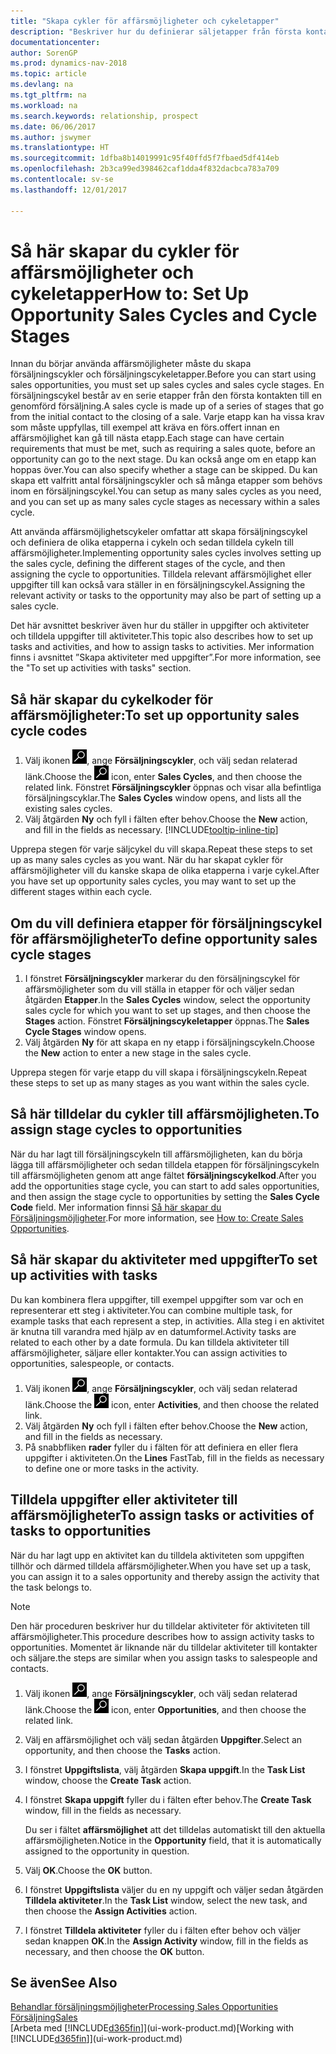 ```yaml
---
title: "Skapa cykler för affärsmöjligheter och cykeletapper"
description: "Beskriver hur du definierar säljetapper från första kontakten till avslut om du vill skapa en försäljningscykel och tilldela affärsmöjligheter i Dynamics NAV."
documentationcenter: 
author: SorenGP
ms.prod: dynamics-nav-2018
ms.topic: article
ms.devlang: na
ms.tgt_pltfrm: na
ms.workload: na
ms.search.keywords: relationship, prospect
ms.date: 06/06/2017
ms.author: jswymer
ms.translationtype: HT
ms.sourcegitcommit: 1dfba8b14019991c95f40ffd5f7fbaed5df414eb
ms.openlocfilehash: 2b3ca99ed398462caf1dda4f832dacbca783a709
ms.contentlocale: sv-se
ms.lasthandoff: 12/01/2017

---
```

# <a name="how-to-set-up-opportunity-sales-cycles-and-cycle-stages"></a><span data-ttu-id="84a76-103">Så här skapar du cykler för affärsmöjligheter och cykeletapper</span><span class="sxs-lookup"><span data-stu-id="84a76-103">How to: Set Up Opportunity Sales Cycles and Cycle Stages</span></span>
<span data-ttu-id="84a76-104">Innan du börjar använda affärsmöjligheter måste du skapa försäljningscykler och försäljningscykeletapper.</span><span class="sxs-lookup"><span data-stu-id="84a76-104">Before you can start using sales opportunities, you must set up sales cycles and sales cycle stages.</span></span> <span data-ttu-id="84a76-105">En försäljningscykel består av en serie etapper från den första kontakten till en genomförd försäljning.</span><span class="sxs-lookup"><span data-stu-id="84a76-105">A sales cycle is made up of a series of stages that go from the initial contact to the closing of a sale.</span></span> <span data-ttu-id="84a76-106">Varje etapp kan ha vissa krav som måste uppfyllas, till exempel att kräva en förs.offert innan en affärsmöjlighet kan gå till nästa etapp.</span><span class="sxs-lookup"><span data-stu-id="84a76-106">Each stage can have certain requirements that must be met, such as requiring a sales quote, before an opportunity can go to the next stage.</span></span> <span data-ttu-id="84a76-107">Du kan också ange om en etapp kan hoppas över.</span><span class="sxs-lookup"><span data-stu-id="84a76-107">You can also specify whether a stage can be skipped.</span></span> <span data-ttu-id="84a76-108">Du kan skapa ett valfritt antal försäljningscykler och så många etapper som behövs inom en försäljningscykel.</span><span class="sxs-lookup"><span data-stu-id="84a76-108">You can setup as many sales cycles as you need, and you can set up as many sales cycle stages as necessary within a sales cycle.</span></span>

<span data-ttu-id="84a76-109">Att använda affärsmöjlighetscykeler omfattar att skapa försäljningscykel och definiera de olika etapperna i cykeln och sedan tilldela cykeln till affärsmöjligheter.</span><span class="sxs-lookup"><span data-stu-id="84a76-109">Implementing opportunity sales cycles involves setting up the sales cycle, defining the different stages of the cycle, and then assigning the cycle to opportunities.</span></span> <span data-ttu-id="84a76-110">Tilldela relevant affärsmöjlighet eller uppgifter till kan också vara ställer in en försäljningscykel.</span><span class="sxs-lookup"><span data-stu-id="84a76-110">Assigning the relevant activity or tasks to the opportunity may also be part of setting up a sales cycle.</span></span>

<span data-ttu-id="84a76-111">Det här avsnittet beskriver även hur du ställer in uppgifter och aktiviteter och tilldela uppgifter till aktiviteter.</span><span class="sxs-lookup"><span data-stu-id="84a76-111">This topic also describes how to set up tasks and activities, and how to assign tasks to activities.</span></span> <span data-ttu-id="84a76-112">Mer information finns i avsnittet ”Skapa aktiviteter med uppgifter”.</span><span class="sxs-lookup"><span data-stu-id="84a76-112">For more information, see the "To set up activities with tasks" section.</span></span>

## <a name="to-set-up-opportunity-sales-cycle-codes"></a><span data-ttu-id="84a76-113">Så här skapar du cykelkoder för affärsmöjligheter:</span><span class="sxs-lookup"><span data-stu-id="84a76-113">To set up opportunity sales cycle codes</span></span>
1. <span data-ttu-id="84a76-114">Välj ikonen ![Söka efter sida eller rapport](media/ui-search/search_small.png "ikonen Söka efter sida eller rapport"), ange **Försäljningscykler**, och välj sedan relaterad länk.</span><span class="sxs-lookup"><span data-stu-id="84a76-114">Choose the ![Search for Page or Report](media/ui-search/search_small.png "Search for Page or Report icon") icon, enter **Sales Cycles**, and then choose the related link.</span></span> <span data-ttu-id="84a76-115">Fönstret **Försäljningscykler** öppnas och visar alla befintliga försäljningscyklar.</span><span class="sxs-lookup"><span data-stu-id="84a76-115">The **Sales Cycles** window opens, and lists all the existing sales cycles.</span></span>
2. <span data-ttu-id="84a76-116">Välj åtgärden **Ny** och fyll i fälten efter behov.</span><span class="sxs-lookup"><span data-stu-id="84a76-116">Choose the **New** action, and fill in the fields as necessary.</span></span> [!INCLUDE[tooltip-inline-tip](includes/tooltip-inline-tip_md.md)]

<span data-ttu-id="84a76-117">Upprepa stegen för varje säljcykel du vill skapa.</span><span class="sxs-lookup"><span data-stu-id="84a76-117">Repeat these steps to set up as many sales cycles as you want.</span></span> <span data-ttu-id="84a76-118">När du har skapat cykler för affärsmöjligheter vill du kanske skapa de olika etapperna i varje cykel.</span><span class="sxs-lookup"><span data-stu-id="84a76-118">After you have set up opportunity sales cycles, you may want to set up the different stages within each cycle.</span></span>

## <a name="to-define-opportunity-sales-cycle-stages"></a><span data-ttu-id="84a76-119">Om du vill definiera etapper för försäljningscykel för affärsmöjligheter</span><span class="sxs-lookup"><span data-stu-id="84a76-119">To define opportunity sales cycle stages</span></span>
1. <span data-ttu-id="84a76-120">I fönstret **Försäljningscykler** markerar du den försäljningscykel för affärsmöjligheter som du vill ställa in etapper för och väljer sedan åtgärden **Etapper**.</span><span class="sxs-lookup"><span data-stu-id="84a76-120">In the **Sales Cycles** window, select the opportunity sales cycle for which you want to set up stages, and then choose the **Stages** action.</span></span> <span data-ttu-id="84a76-121">Fönstret **Försäljningscykeletapper** öppnas.</span><span class="sxs-lookup"><span data-stu-id="84a76-121">The **Sales Cycle Stages** window opens.</span></span>
2. <span data-ttu-id="84a76-122">Välj åtgärden **Ny** för att skapa en ny etapp i försäljningscykeln.</span><span class="sxs-lookup"><span data-stu-id="84a76-122">Choose the **New** action to enter a new stage in the sales cycle.</span></span>

<span data-ttu-id="84a76-123">Upprepa stegen för varje etapp du vill skapa i försäljningscykeln.</span><span class="sxs-lookup"><span data-stu-id="84a76-123">Repeat these steps to set up as many stages as you want within the sales cycle.</span></span>

## <a name="to-assign-stage-cycles-to-opportunities"></a><span data-ttu-id="84a76-124">Så här tilldelar du cykler till affärsmöjligheten.</span><span class="sxs-lookup"><span data-stu-id="84a76-124">To assign stage cycles to opportunities</span></span>
<span data-ttu-id="84a76-125">När du har lagt till försäljningscykeln till affärsmöjligheten, kan du börja lägga till affärsmöjligheter och sedan tilldela etappen för försäljningscykeln till affärsmöjligheten genom att ange fältet **försäljningscykelkod**.</span><span class="sxs-lookup"><span data-stu-id="84a76-125">After you add the opportunities stage cycle, you can start to add sales opportunities, and then assign the stage cycle to opportunities by setting the **Sales Cycle Code** field.</span></span> <span data-ttu-id="84a76-126">Mer information finnsi [Så här skapar du Försäljningsmöjligheter](marketing-how-create-opportunities.md).</span><span class="sxs-lookup"><span data-stu-id="84a76-126">For more information, see [How to: Create Sales Opportunities](marketing-how-create-opportunities.md).</span></span>

## <a name="to-set-up-activities-with-tasks"></a><span data-ttu-id="84a76-127">Så här skapar du aktiviteter med uppgifter</span><span class="sxs-lookup"><span data-stu-id="84a76-127">To set up activities with tasks</span></span>
<span data-ttu-id="84a76-128">Du kan kombinera flera uppgifter, till exempel uppgifter som var och en representerar ett steg i aktiviteter.</span><span class="sxs-lookup"><span data-stu-id="84a76-128">You can combine multiple task, for example tasks that each represent a step, in activities.</span></span> <span data-ttu-id="84a76-129">Alla steg i en aktivitet är knutna till varandra med hjälp av en datumformel.</span><span class="sxs-lookup"><span data-stu-id="84a76-129">Activity tasks are related to each other by a date formula.</span></span> <span data-ttu-id="84a76-130">Du kan tilldela aktiviteter till affärsmöjligheter, säljare eller kontakter.</span><span class="sxs-lookup"><span data-stu-id="84a76-130">You can assign activities to opportunities, salespeople, or contacts.</span></span>

1. <span data-ttu-id="84a76-131">Välj ikonen ![Söka efter sida eller rapport](media/ui-search/search_small.png "ikonen Söka efter sida eller rapport"), ange **Försäljningscykler**, och välj sedan relaterad länk.</span><span class="sxs-lookup"><span data-stu-id="84a76-131">Choose the ![Search for Page or Report](media/ui-search/search_small.png "Search for Page or Report icon") icon, enter **Activities**, and then choose the related link.</span></span>
2. <span data-ttu-id="84a76-132">Välj åtgärden **Ny** och fyll i fälten efter behov.</span><span class="sxs-lookup"><span data-stu-id="84a76-132">Choose the **New** action, and fill in the fields as necessary.</span></span>
3. <span data-ttu-id="84a76-133">På snabbfliken **rader** fyller du i fälten för att definiera en eller flera uppgifter i aktiviteten.</span><span class="sxs-lookup"><span data-stu-id="84a76-133">On the **Lines** FastTab, fill in the fields as necessary to define one or more tasks in the activity.</span></span>

## <a name="to-assign-tasks-or-activities-of-tasks-to-opportunities"></a><span data-ttu-id="84a76-134">Tilldela uppgifter eller aktiviteter till affärsmöjligheter</span><span class="sxs-lookup"><span data-stu-id="84a76-134">To assign tasks or activities of tasks to opportunities</span></span>
<span data-ttu-id="84a76-135">När du har lagt upp en aktivitet kan du tilldela aktiviteten som uppgiften tillhör och därmed tilldela affärsmöjligheter.</span><span class="sxs-lookup"><span data-stu-id="84a76-135">When you have set up a task, you can assign it to a sales opportunity and thereby assign the activity that the task belongs to.</span></span>

> [!NOTE]  
>   <span data-ttu-id="84a76-136">Den här proceduren beskriver hur du tilldelar aktiviteter för aktiviteten till affärsmöjligheter.</span><span class="sxs-lookup"><span data-stu-id="84a76-136">This procedure describes how to assign activity tasks to opportunities.</span></span> <span data-ttu-id="84a76-137">Momentet är liknande när du tilldelar aktiviteter till kontakter och säljare.</span><span class="sxs-lookup"><span data-stu-id="84a76-137">the steps are similar when you assign tasks to salespeople and contacts.</span></span>

1. <span data-ttu-id="84a76-138">Välj ikonen ![Söka efter sida eller rapport](media/ui-search/search_small.png "ikonen Söka efter sida eller rapport"), ange **Försäljningscykler**, och välj sedan relaterad länk.</span><span class="sxs-lookup"><span data-stu-id="84a76-138">Choose the ![Search for Page or Report](media/ui-search/search_small.png "Search for Page or Report icon") icon, enter **Opportunities**, and then choose the related link.</span></span>
2. <span data-ttu-id="84a76-139">Välj en affärsmöjlighet och välj sedan åtgärden **Uppgifter**.</span><span class="sxs-lookup"><span data-stu-id="84a76-139">Select an opportunity, and then choose the **Tasks** action.</span></span>
3. <span data-ttu-id="84a76-140">I fönstret **Uppgiftslista**, välj åtgärden **Skapa uppgift**.</span><span class="sxs-lookup"><span data-stu-id="84a76-140">In the **Task List** window, choose the **Create Task** action.</span></span>
4.  <span data-ttu-id="84a76-141">I fönstret **Skapa uppgift** fyller du i fälten efter behov.</span><span class="sxs-lookup"><span data-stu-id="84a76-141">The **Create Task** window, fill in the fields as necessary.</span></span>

    <span data-ttu-id="84a76-142">Du ser i fältet **affärsmöjlighet** att det tilldelas automatiskt till den aktuella affärsmöjligheten.</span><span class="sxs-lookup"><span data-stu-id="84a76-142">Notice in the **Opportunity** field, that it is automatically assigned to the opportunity in question.</span></span>
5. <span data-ttu-id="84a76-143">Välj **OK**.</span><span class="sxs-lookup"><span data-stu-id="84a76-143">Choose the **OK** button.</span></span>
6. <span data-ttu-id="84a76-144">I fönstret **Uppgiftslista** väljer du en ny uppgift och väljer sedan åtgärden **Tilldela aktiviteter**.</span><span class="sxs-lookup"><span data-stu-id="84a76-144">In the **Task List** window, select the new task, and then choose the **Assign Activities** action.</span></span>
7. <span data-ttu-id="84a76-145">I fönstret **Tilldela aktiviteter** fyller du i fälten efter behov och väljer sedan knappen **OK**.</span><span class="sxs-lookup"><span data-stu-id="84a76-145">In the **Assign Activity** window, fill in the fields as necessary, and then choose the **OK** button.</span></span>

## <a name="see-also"></a><span data-ttu-id="84a76-146">Se även</span><span class="sxs-lookup"><span data-stu-id="84a76-146">See Also</span></span>
[<span data-ttu-id="84a76-147">Behandlar försäljningsmöjligheter</span><span class="sxs-lookup"><span data-stu-id="84a76-147">Processing Sales Opportunities</span></span>](marketing-processing-sales-opportunities.md)  
[<span data-ttu-id="84a76-148">Försäljning</span><span class="sxs-lookup"><span data-stu-id="84a76-148">Sales</span></span>](sales-manage-sales.md)  
<span data-ttu-id="84a76-149">[Arbeta med [!INCLUDE[d365fin](includes/d365fin_md.md)]](ui-work-product.md)</span><span class="sxs-lookup"><span data-stu-id="84a76-149">[Working with [!INCLUDE[d365fin](includes/d365fin_md.md)]](ui-work-product.md)</span></span>

